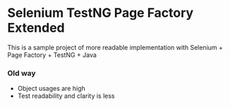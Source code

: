 # Selenium TestNG Page Factory Extended
This is a sample project of more readable implementation with Selenium + Page Factory + TestNG + Java

### Old way
- Object usages are high
- Test readability and clarity is less
<script src="https://gist.github.com/osandadeshan/44c8700f7171f6787fad7e25c52bafce.js"></script>

